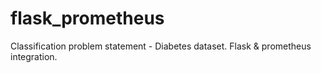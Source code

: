 # flask_prometheus
Classification problem statement - Diabetes dataset. Flask &amp; prometheus integration.
